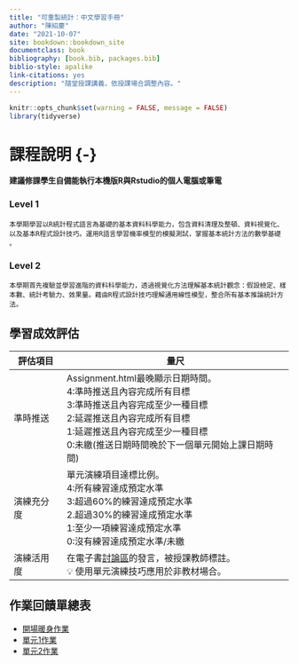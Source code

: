 ```yaml
--- 
title: "可重製統計：中文學習手冊"
author: "陳紹慶"
date: "2021-10-07"
site: bookdown::bookdown_site
documentclass: book
bibliography: [book.bib, packages.bib]
biblio-style: apalike
link-citations: yes
description: "隨堂授課講義，依授課場合調整內容。"
---
```



```r
knitr::opts_chunk$set(warning = FALSE, message = FALSE)
library(tidyverse)
```




# 課程說明 {-}

**建議修課學生自備能執行本機版R與Rstudio的個人電腦或筆電**


### Level 1

    本學期學習以R統計程式語言為基礎的基本資料科學能力，包含資料清理及整頓、資料視覺化、以及基本R程式設計技巧。運用R語言學習機率模型的模擬測試，掌握基本統計方法的數學基礎 。

### Level 2

    本學期首先複驗並學習進階的資料科學能力，透過視覺化方法理解基本統計觀念：假設檢定、樣本數、統計考驗力、效果量。藉由R程式設計技巧理解通用線性模型，整合所有基本推論統計方法。



## 學習成效評估

|評估項目|量尺|
|---|---|
|準時推送|Assignment.html最晚顯示日期時間。<br>4:準時推送且內容完成所有目標<br>3:準時推送且內容完成至少一種目標<br>2:延遲推送且內容完成所有目標<br>1:延遲推送且內容完成至少一種目標<br>0:未繳(推送日期時間晚於下一個單元開始上課日期時間)|
|演練充分度|單元演練項目達標比例。<br>4:所有練習達成預定水準<br>3:超過60%的練習達成預定水準<br>2.超過30%的練習達成預定水準<br>1:至少一項練習達成預定水準<br>0:沒有練習達成預定水準/未繳|
|演練活用度|在電子書[討論區](https://github.com/Rstat-project/ug1-practical/discussions)的發言，被授課教師標註。<br> 💡 使用單元演練技巧應用於非教材場合。|

## 作業回饋單總表

- [開場暖身作業](feedbacks/feedback_ncku_unit0.html)
- [單元1作業](feedbacks/feedback_ncku_unit1.html)
- [單元2作業](feedbacks/feedback_ncku_unit2.html)
